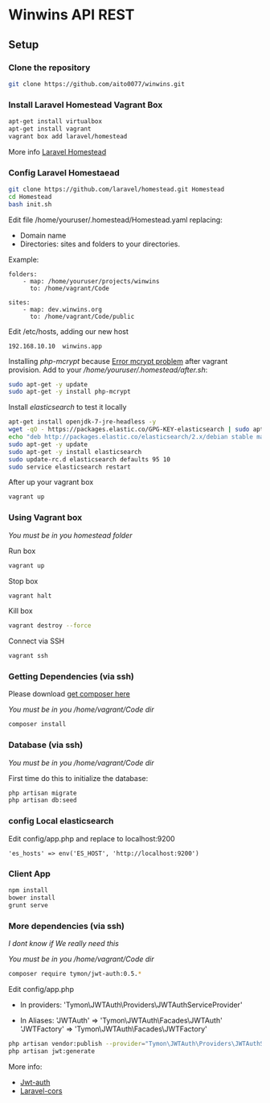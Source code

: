 # Winwins API REST

## Setup

### Clone the repository

```sh
git clone https://github.com/aito0077/winwins.git
```

### Install Laravel Homestead Vagrant Box

```sh
apt-get install virtualbox
apt-get install vagrant
vagrant box add laravel/homestead
```

More info [Laravel Homestead](http://laravel.com/docs/5.0/homestead)

### Config Laravel Homestaead

```sh
git clone https://github.com/laravel/homestead.git Homestead
cd Homestead
bash init.sh
```

Edit file /home/youruser/.homestead/Homestead.yaml replacing:
- Domain name
- Directories: sites and folders to your directories.

Example:
```
folders:
    - map: /home/youruser/projects/winwins
      to: /home/vagrant/Code

sites:
    - map: dev.winwins.org
      to: /home/vagrant/Code/public

```

Edit /etc/hosts, adding our new host

```
192.168.10.10  winwins.app
```

Installing *php-mcrypt* because [Error mcrypt problem](https://laracasts.com/discuss/channels/general-discussion/laravel5-new-install-mcrypt-rijndael-128-notice) after vagrant provision. Add to your */home/youruser/.homestead/after.sh*:

```sh
sudo apt-get -y update
sudo apt-get -y install php-mcrypt
```

Install *elasticsearch* to test it locally

```sh
apt-get install openjdk-7-jre-headless -y
wget -qO - https://packages.elastic.co/GPG-KEY-elasticsearch | sudo apt-key add -
echo "deb http://packages.elastic.co/elasticsearch/2.x/debian stable main" | sudo tee -a /etc/apt/sources.list.d/elasticsearch-2.x.list
sudo apt-get -y update
sudo apt-get -y install elasticsearch
sudo update-rc.d elasticsearch defaults 95 10
sudo service elasticsearch restart
```

After up your vagrant box
```sh
vagrant up
```


### Using Vagrant box


*You must be in you homestead folder*


Run box

```sh
vagrant up
```

Stop box

```sh
vagrant halt
```

Kill box

```sh
vagrant destroy --force
```

Connect via SSH

```sh
vagrant ssh
```


### Getting Dependencies (via ssh)

Please download [get composer here](http://getcomposer.org/download/)

*You must be in you /home/vagrant/Code dir*

```sh
composer install
```


### Database (via ssh)

*You must be in you /home/vagrant/Code dir*

First time do this to initialize the database:

```sh
php artisan migrate
php artisan db:seed
```

### config Local elasticsearch

Edit config/app.php and replace to localhost:9200

```
'es_hosts' => env('ES_HOST', 'http://localhost:9200')
```

### Client App

```sh
npm install
bower install
grunt serve
```

### More dependencies (via ssh)

*I dont know if We really need this*

*You must be in you /home/vagrant/Code dir*

```sh
composer require tymon/jwt-auth:0.5.*
```

Edit config/app.php

- In providers:
'Tymon\JWTAuth\Providers\JWTAuthServiceProvider'

- In Aliases:
'JWTAuth' => 'Tymon\JWTAuth\Facades\JWTAuth'
'JWTFactory' => 'Tymon\JWTAuth\Facades\JWTFactory'


```sh
php artisan vendor:publish --provider="Tymon\JWTAuth\Providers\JWTAuthServiceProvider"
php artisan jwt:generate
```

More info:
- [Jwt-auth](https://github.com/tymondesigns/jwt-auth)
- [Laravel-cors](https://github.com/barryvdh/laravel-cors)


